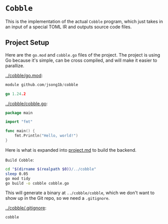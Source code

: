 # `Cobble`

This is the implementation of the actual `Cobble` program, which just takes in
an input of a special TOML IR and outputs source code files.

## Project Setup

Here are the `go.mod` and `cobble.go` files of the project. The project is
using Go because it's simple, can be cross compiled, and will make it easier to
parallize.

[../cobble/go.mod](../cobble/go.mod):
```go
module github.com/jsong1b/cobble

go 1.24.2
```

[../cobble/cobble.go](../cobble/cobble.go):
```go
package main

import "fmt"

func main() {
    fmt.Println("Hello, world!")
}
```

Here is what is expanded into [project.md](project.md) to build the backend.

`Build Cobble`:
```sh
cd "$(dirname $(realpath $0))/../cobble"
sleep 0.05
go mod tidy
go build -o cobble cobble.go
```

This will generate a binary at `../cobble/cobble`, which we don't want to show
up in the Git repo, so we need a `.gitignore`.

[../cobble/.gitignore](../cobble/.gitignore):
```gitignore
cobble
```
